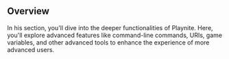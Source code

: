 Overview
---------------------

In his section, you'll dive into the deeper functionalities of Playnite. Here, you'll explore advanced features like command-line commands, URIs, game variables, and other advanced tools to enhance the experience of more advanced users.
